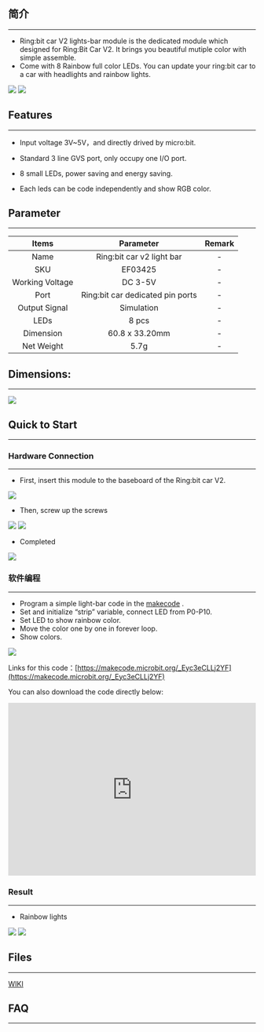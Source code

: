 ## 简介
---
- Ring:bit car V2 lights-bar module is the dedicated module which designed for Ring:Bit Car V2. It brings you beautiful mutiple color with simple assemble.
- Come with 8 Rainbow full color LEDs. You can update your ring:bit car to a car with headlights and rainbow lights.

 ![](https://i.imgur.com/keVKcZt.jpg) ![](https://i.imgur.com/1MpxeNl.jpg)

## Features
---
- Input voltage 3V~5V，and directly drived by micro:bit.

- Standard 3 line GVS port, only occupy one I/O port.

- 8 small LEDs, power saving and energy saving.

- Each leds can be code independently and show RGB color.

## Parameter
---

 Items | Parameter | Remark 
 :-: | :-: |:-:
 Name |Ring:bit car v2 light bar|-
 SKU|EF03425|-
 Working Voltage |DC 3-5V|-
 Port |Ring:bit car dedicated pin ports|-
 Output Signal |Simulation|-
 LEDs |8 pcs|-
 Dimension |60.8 x 33.20mm|-
 Net Weight |5.7g|-


## Dimensions:
---

 ![](https://i.imgur.com/oMYvA7j.png)

## Quick to Start
---
### Hardware Connection  
---

- First, insert this module to the baseboard of the Ring:bit car V2.

 ![](https://i.imgur.com/W74Qmw5.gif)

- Then, screw up the screws

 ![](https://i.imgur.com/DdDtrst.gif) ![](https://i.imgur.com/rmNWX7j.gif)

- Completed

 ![](https://i.imgur.com/SkGJN5h.jpg)

### 软件编程  
---

- Program a simple light-bar code in the [makecode](https://makecode.microbit.org/) .
- Set and initialize “strip” variable, connect LED from P0-P10.
- Set LED to show rainbow color.
- Move the color one by one in forever loop.
- Show colors.

 ![](https://i.imgur.com/BokHpFU.png)

Links for this code：[https://makecode.microbit.org/_Eyc3eCLLj2YF](https://makecode.microbit.org/_Eyc3eCLLj2YF)

You can also download the code directly below:

 <div style="position:relative;height:0;padding-bottom:70%;overflow:hidden;"><iframe style="position:absolute;top:0;left:0;width:100%;height:100%;" src="https://makecode.microbit.org/#pub:_Eyc3eCLLj2YF" frameborder="0" sandbox="allow-popups allow-forms allow-scripts allow-same-origin"></iframe></div>

### Result
---
- Rainbow lights

 ![](https://i.imgur.com/tb3xtb6.gif)
 ![](https://i.imgur.com/tqwSQ3y.gif)

## Files
---
[WIKI](https://github.com/elecfreaks/learn-cn)

## FAQ
---
